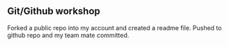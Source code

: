 ## Git/Github workshop

Forked a public repo into my account and created a readme file.
Pushed to github repo and my team mate committed.